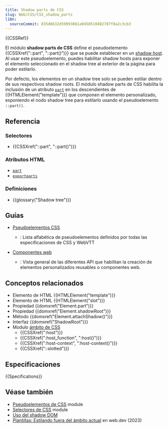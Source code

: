 ```yaml
---
title: Shadow parts de CSS
slug: Web/CSS/CSS_shadow_parts
l10n:
  sourceCommit: 835d6632d59993861a0458510402787f8a2c3cb3
---
```


{{CSSRef}}

El módulo **shadow parts de CSS** define el pseudoelemento {{CSSXref("::part", "::part()")}} que se puede establecer en un [shadow host](/es/docs/Glossary/Shadow_tree). Al usar este pseudoelemento, puedes habilitar shadow hosts para exponer el elemento seleccionado en el shadow tree al exterior de la página para poder estilarlo.

Por defecto, los elementos en un shadow tree solo se pueden estilar dentro de sus respectivos shadow roots. El módulo shadow parts de CSS habilita la inclusión de un atributo [`part`](/es/docs/Web/HTML/Global_attributes#part) en los descendientes de {{HTMLElement("template")}} que componen el elemento personalizado, exponiendo el nodo shadow tree para estilarlo usando el pseudoelemento `::part()`.

## Referencia

### Selectores

- {{CSSXref("::part", "::part()")}}

### Atributos HTML

- [`part`](/es/docs/Web/HTML/Global_attributes#part)
- [`exportparts`](/es/docs/Web/HTML/Global_attributes#exportparts)

### Definiciones

- {{glossary("Shadow tree")}}

## Guías

- [Pseudoelementos CSS](/es/docs/Web/CSS/Pseudo-elements)

  - : Lista alfabética de pseudoelementos definidos por todas las especificaciones de CSS y WebVTT

- [Componentes web](/es/docs/Web/API/Web_components)

  - : Vista general de las diferentes API que habilitan la creación de elementos personalizados reusables o componentes web.

## Conceptos relacionados

- Elemento de HTML {{HTMLElement("template")}}
- Elemento de HTML {{HTMLElement("slot")}}
- Propiedad {{domxref("Element.part")}}
- Propiedad {{domxref("Element.shadowRoot")}}
- Método {{domxref("Element.attachShadow()")}}
- Interfaz {{domxref("ShadowRoot")}}
- Modulo [ámbito de CSS](/es/docs/Web/CSS/CSS_scoping)
  - {{CSSXref(":host")}}
  - {{CSSXref(":host_function", ":host()")}}
  - {{CSSXref(":host-context", ":host-context()")}}
  - {{CSSXref("::slotted")}}

## Especificaciones

{{Specifications}}

## Véase también

- [Pseudoelementos de CSS](/es/docs/Web/CSS/CSS_pseudo-elements) module
- [Selectores de CSS](/es/docs/Web/CSS/CSS_selectors) module
- [Uso del shadow DOM](/es/docs/Web/API/Web_components/Using_shadow_DOM)
- [Plantillas: Estilando fuera del ámbito actual](https://web.dev/learn/html/template/#styling_outside_of_the_current_scope) en web.dev (2023)
